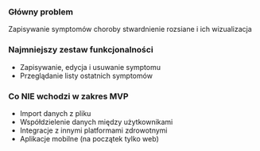 ### Główny problem
Zapisywanie symptomów choroby stwardnienie rozsiane i ich wizualizacja

### Najmniejszy zestaw funkcjonalności
- Zapisywanie, edycja i usuwanie symptomu
- Przeglądanie listy ostatnich symptomów

### Co NIE wchodzi w zakres MVP
- Import danych z pliku
- Współdzielenie danych między użytkownikami
- Integracje z innymi platformami zdrowotnymi
- Aplikacje mobilne (na początek tylko web)
